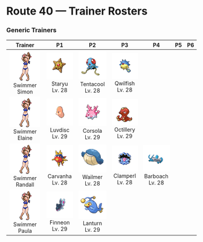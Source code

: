 # Route 40 — Trainer Rosters

### Generic Trainers

| Trainer | P1 | P2 | P3 | P4 | P5 | P6 |
|:-------:|:--:|:--:|:--:|:--:|:--:|:--:|
| ![Swimmer Simon](../../assets/trainers/swimmer.png "Swimmer Simon")<br>Swimmer Simon | ![Staryu](../../assets/sprites/staryu/front.gif "At night, the middle of its body slowly flickers with the same rhythm as a human heartbeat.")<br>Staryu<br>Lv. 28 | ![Tentacool](../../assets/sprites/tentacool/front.gif "When the tide goes out, dehydrated TENTACOOL remains can be found washed up on the shore.")<br>Tentacool<br>Lv. 28 | ![Qwilfish](../../assets/sprites/qwilfish/front.gif "To fire its poison spikes, it must inflate its body by drinking over 2.6 gallons of water all at once.")<br>Qwilfish<br>Lv. 28 |
| ![Swimmer Elaine](../../assets/trainers/swimmer.png "Swimmer Elaine")<br>Swimmer Elaine | ![Luvdisc](../../assets/sprites/luvdisc/front.gif "Its heart-shaped body makes it popular. In some places, you would give a LUVDISC to someone you love.")<br>Luvdisc<br>Lv. 29 | ![Corsola](../../assets/sprites/corsola/front.gif "It continuously sheds and grows. The tip of its head is prized as a treasure because of its beauty.")<br>Corsola<br>Lv. 29 | ![Octillery](../../assets/sprites/octillery/front.gif "It traps foes with the suction cups on its tentacles, then smashes them with its rock-hard head.")<br>Octillery<br>Lv. 29 |
| ![Swimmer Randall](../../assets/trainers/swimmer.png "Swimmer Randall")<br>Swimmer Randall | ![Carvanha](../../assets/sprites/carvanha/front.gif "They form packs to attack boats and rip out their hulls to sink them. They live in rivers in the jungle.")<br>Carvanha<br>Lv. 28 | ![Wailmer](../../assets/sprites/wailmer/front.gif "It bounces playfully like a ball. The more seawater it swallows, the higher it bounces.")<br>Wailmer<br>Lv. 28 | ![Clamperl](../../assets/sprites/clamperl/front.gif "When it evolves, it makes a mysterious pearl that amplifies psychic powers when it’s held.")<br>Clamperl<br>Lv. 28 | ![Barboach](../../assets/sprites/barboach/front.gif "BARBOACH uses its whiskers to taste things just as a person uses his or her tongue to taste things.")<br>Barboach<br>Lv. 28 |
| ![Swimmer Paula](../../assets/trainers/swimmer.png "Swimmer Paula")<br>Swimmer Paula | ![Finneon](../../assets/sprites/finneon/front.gif "Swimming and fluttering its two tail fins, it looks like a BEAUTIFLY. At night, the patterns on its tail fins softly shine.")<br>Finneon<br>Lv. 29 | ![Lanturn](../../assets/sprites/lanturn/front.gif "The light it emits is so bright that it can illuminate the sea’s surface from a depth of over three miles.")<br>Lanturn<br>Lv. 29 |

